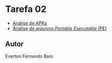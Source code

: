 # Tarefa 02

- [Análise de APKs](https://github.com/efbaro/CDadosSeg/tree/main/T2/Parte1)
- [Análise de arquivos *Portable Executable* (PE)](https://github.com/efbaro/CDadosSeg/tree/main/T2/Parte2)

## Autor

Everton Fernando Baro
